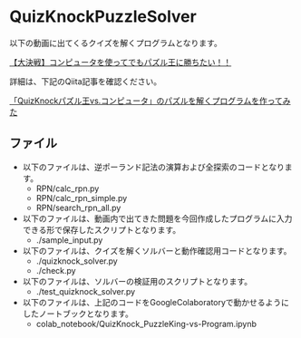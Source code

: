 # QuizKnockPuzzleSolver

以下の動画に出てくるクイズを解くプログラムとなります。

[【大決戦】コンピュータを使ってでもパズル王に勝ちたい！！](https://www.youtube.com/watch?v=4mh9qsH0Zhs)

詳細は、下記のQiita記事を確認ください。

[「QuizKnockパズル王vs.コンピュータ」のパズルを解くプログラムを作ってみた](https://qiita.com/sakagami_notebook/items/5fc8116d385a2ce598ba)

## ファイル

+ 以下のファイルは、逆ポーランド記法の演算および全探索のコードとなります。
  + RPN/calc_rpn.py
  + RPN/calc_rpn_simple.py
  + RPN/search_rpn_all.py
+ 以下のファイルは、動画内で出てきた問題を今回作成したプログラムに入力できる形で保存したスクリプトとなります。
  + ./sample_input.py
+ 以下のファイルは、クイズを解くソルバーと動作確認用コードとなります。
  + ./quizknock_solver.py
  + ./check.py
+ 以下のファイルは、ソルバーの検証用のスクリプトとなります。
  + ./test_quizknock_solver.py
+ 以下のファイルは、上記のコードをGoogleColaboratoryで動かせるようにしたノートブックとなります。
  + colab_notebook/QuizKnock_PuzzleKing-vs-Program.ipynb
